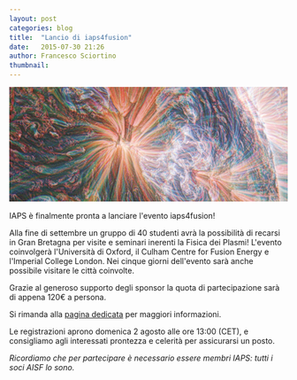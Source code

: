 ```yaml
---
layout: post
categories: blog
title:  "Lancio di iaps4fusion"
date:   2015-07-30 21:26
author: Francesco Sciortino
thumbnail: 
---
```


![](/img/blog/iaps4fusion_header.jpg)

IAPS è finalmente pronta a lanciare l'evento iaps4fusion!

Alla fine di settembre un gruppo di 40 studenti avrà la possibilità di recarsi in Gran Bretagna per visite e seminari inerenti la Fisica dei Plasmi! L'evento coinvolgerà l'Università di Oxford, il Culham Centre for Fusion Energy e l'Imperial College London. Nei cinque giorni dell'evento sarà anche possibile visitare le città coinvolte.

Grazie al generoso supporto degli sponsor la quota di partecipazione sarà di appena 120€ a persona.

Si rimanda alla [pagina dedicata](http://www.iaps.info/activities/trips/ccfe-2014-tour) per maggiori informazioni.

Le registrazioni aprono domenica 2 agosto alle ore 13:00 (CET), e consigliamo agli interessati prontezza e celerità per assicurarsi un posto.

_Ricordiamo che per partecipare è necessario essere membri IAPS: tutti i soci AISF lo sono._
